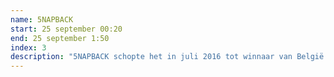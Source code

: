 ```yaml
---
name: 5NAPBACK
start: 25 september 00:20
end: 25 september 1:50
index: 3
description: "5NAPBACK schopte het in juli 2016 tot winnaar van België’s grootste dj contest ‘MNM Start to DJ’! Hierdoor kwam hij terecht in het voorprogramma van Dimitri Vegas & Like Mike. Door zijn snelle mixstijl en eigen edits passeerde hij reeds Tomorrowland, Ushuaïa, Ibiza en veel meer. Ook verzorgde hij al afbraakwerken in zo wat alle uithoeken van België. 5napback sluit het Sint-Pietersplein af met een mix van de beste commerciële schijven in combinatie met ongelooflijke ‘alles kapot’ platen. "
---
```

